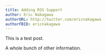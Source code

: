 ```yaml
---
title: Adding RSS Support
author: Eric Nakagawa
authorURL: http://twitter.com/ericnakagawa
authorFBID: ericnakagawa
---
```


This is a test post.

<!--truncate-->

A whole bunch of other information.